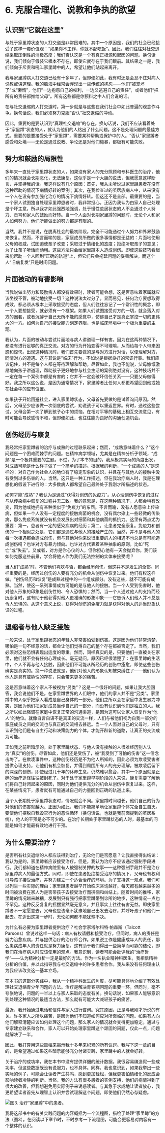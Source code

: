 # 6. 克服合理化、说教和争执的欲望

## 认识到“它就在这里”

与处于家里蹲状态的人打交道是非常困难的。其中一个原因是，我们的社会已经接受了这样一套价值观：“如果你不工作，你就不配吃饭”。因此，我们往往对社交退缩采取压倒性的消极态度；我们否认这是一个有真正根源和起因的问题。换句话说，我们倾向于假装它根本不存在，即使它就存在于我们眼前。其结果之一是，我们倾向于斥责和吼叫家里蹲中的人，希望让他们站起来离开。

我与家里蹲病人打交道已经有十多年了，但即便如此，我有时还是会忍不住对病人说教或讲道理。我的脑海中经常会浮现出一些传统的抱怨——他们“被宠坏了”或“懒惰”，他们“一边抱怨自己的权利，一边又逃避自己的责任”，或者他们“把所有的责任都推给父母”。所有这些都是你预料之中人们会说的话。

在与社交退缩的人打交道时，第一步就是与这些在我们社会中如此普遍的观念作斗争。换句话说，我们必须努力克服“否认”社交退缩的冲动。

因此，重要的是要认识到“真理社交退缩”的存在。换句话说，我们不应该看着处于“家里蹲”状态的人，就认为他们的人格出了什么问题。这不是处理问题的最佳方式。重要的是要接受处于“家里蹲”，需要某种帮助或保护中的人。“否认”家里蹲者感受和处境——无论是通过说教、争论还是对他们施暴，都极有可能失败。

## 努力和鼓励的局限性

多年来一直处于家里蹲状态的人，如果没有家人的充分照顾和专科医生的治疗，他们的情况就会长期恶化，无法康复。这似乎是一个大胆的说法，但我愿意这样断言，并坚持我的话。我这样说有几个原因：首先，我从未听说过家里蹲患者在没有这种帮助的情况下病情好转的案例；其次，在我检查过的茧居族病人中，从来没有一个人在没有参加强化治疗的情况下病情好转。但这还不是全部。最重要的是，当一个家人试图独自处理家里蹲患者时，我非常担心。正因为我认为由家人自己处理是个坏主意，所以我才如此强烈地强调，处于慢性茧居状态的人不会通过个人努力、责骂和家人的鼓励而好转。当一个人面对长期家里蹲的问题时，无论个人和家人如何努力，他们所能做出的努力都是有限的。

当然，我并不是说，在脱离社会的最初阶段，完全不可能通过个人努力和外界鼓励来恢复。然而，不言而喻的是，家庭成员所做的很多事情都是无益的：片面地使用父母的权威，试图迫使孩子改变；采取过于情绪化的态度；拒绝听取孩子的意见；为了让孩子听话而动粗。这些方法只会给家里蹲本人造成创伤。即使这些技巧看起来能帮助一个人回到“正确的轨道”上，但它们只会拖延问题的妥善解决，而这个人“旧病复发”只是时间问题。

## 片面被动的有害影响

当我说做出努力和鼓励病人都没有效果时，读者可能会想，这是否意味着家属就应该坐视不管，被动地接受一切？这种说法太过分了。显而易见，任何治疗要想取得成效，都必须从根本上采取接受的态度，但人们往往忘记了一个常识性的概念，即一个人要想接受，就必须有一个框架。如果人们试图接受对方的一切，就会落入对方的圈套，或者沉醉于自己无所不能的感觉中，仿佛自己才是真正掌控一切的更伟大的一方。如何为自己的接受能力划定界限，也是临床环境中一个极为重要的主题。

我认为，片面的被动与尝试片面地与病人讲道理一样有害。因为在这两种情况下，都没有进行足够的真正交流。对方的行为开始变得不可理喻，从而给每个人带来困惑和惊愕。出现这种情况时，我们首先要做的是与对方进行对话，以便理解对方，同情对方的遭遇。这与其说是“临床”行为，不如说是根据良好的常识行事。我们应该记住，并不是每个人都在等待理解和帮助。尽管如此，我也不能说，父母慷慨激昂地向孩子讲道理，帮助孩子更好地参与社会生活的案例绝对没有。这种技巧并不一定在每一个案例中都是有害的；它并不一定会破坏信任关系——只要父母做得好。我之所以这么说，是因为通常情况下，家里蹲者比任何人都更希望回到他或她在社会中的应有位置。

如果孩子开始回避社会，进入家里蹲状态，父母首先要做的是试着询问原因。然后，父母至少应该做一次彻底的尝试，劝说孩子可以重返世界。有时，通过这些尝试，父母会第一次了解到孩子心中的烦恼。在相对平等的基础上相互交流意见，有时可能会导致感情不和，但即便如此，也往往能为良好的沟通创造机会。

## 创伤经历与康复

我经常把家里蹲者的治疗与成熟的过程联系起来；然而，“成熟意味着什么？”这个问题是一个困难而棘手的问题。在精神病学领域，尤其是在精神分析子领域，“成熟”是一个极其重要的主题。不过，为了本书的目的，我从极其实际的角度出发，对成熟可能是什么样子做了一个简单的描述。根据我的判断，“一个成熟的人”是这样的：对自己作为社会人的地位有了稳定形象的认识，并且在与其他人的接触中没有受到过多伤害的人。当然，这只是一种工作描述，但在我治疗病人时，我是在理想化的假设下进行的：大多数病人都希望自己最终处于我刚才所描述的状态。

如何才能“成熟”？我认为是通过“获得对创伤的免疫力”。从心理创伤中恢复的过程与从传染病中恢复的过程并无二致。我的意思是，在这两种情况下，人都会稍有改变，因为他或她拥有某种类似于“免疫力”的东西。不言而喻，没有人愿意染上传染病，但如果一个人没有一定程度的接触病菌的机会，没有偶尔染上一些轻微的传染病，那么免疫系统就没有机会发展出对细菌和其他病菌的抵抗力。这里有两点尤为重要：第一，患者有一定的感染疾病的经历；第二，让患者完全康复。免疫力和创伤的一个相似之处是，它们都是通过与他人的接触产生的。当然，并不是与他人的每一次相遇都会造成创伤，但与其他对你来说很重要的人的相遇不也总是有可能造成创伤吗？也许对方有暴力倾向。也许对方代表着某种抽象的原则，比如“死亡”或“失去”。又或者，对方是你心仪的人，但你担心他有一天会抛弃你。我们该如何克服这些前景，学会将他人作为我们无法控制的实体来接受呢？

当人们“成熟”时，不管他们喜欢与否，都会经历创伤。但这并不是发生的全部。同样重要的是，经历过创伤的人要有充分的机会从创伤中恢复过来。他们有权这样做。“创伤经历和恢复”是成熟过程中的一个组成部分。没有这些，就不可能有成熟。当然，使这一系列事情成为可能的是与他人的接触。当一个人受到伤害时，他对他人形象的印象是创伤性的、令人恐惧的；然而，当一个人通过他人的支持而经历康复时，这有助于他获得对他人更准确的形象印象——它告诉人们他人并不总是令人恐惧的。从这个意义上说，获得对创伤的免疫力就是获得对他人的适当形象认识的过程。

## 退缩者与他人缺乏接触

一般来说，处于家里蹲状态的年轻人非常害怕受到伤害。这是因为他们非常清楚，哪怕是一句不经意的话，都会让他们觉得自己的整个存在都被否定了。当然，我们必须对这些恐惧表现出适度的尊重。然而，同样真实的是，只要他们一直被关在家里，他们就不会有任何心理成长。毫无疑问，原因已经很清楚了：在家里蹲的生活中，个人不再与他人接触，因此他们不可能从所经历的创伤中痊愈，即使这些创伤确实是真实的。换一种说法就是，他们对他人的形象认知被束缚住了——他们认为他人是具有威胁性的存在，只会带来更多的痛苦。

这是否意味着这个家人不被视为“另类”？这是一个很好的问题，如果让我大胆回答，我会说他们不是。在家里蹲世界的人们眼中，他们的家人并不是“另类”。家里蹲中的人似乎把家人看成是自己身体的一部分。他们之所以会在家庭中发生暴力冲突，是因为他们把家庭成员当作自己的一部分，而没有认识到他们是独立的人。我之所以如此强调在家庭中恢复正常的沟通渠道，是因为这可以让家人恢复作为“他人”的地位。就像自言自语不是真正的交流一样，人们与被他们视为自我一部分的家庭成员之间的交流也与真正的交流相去甚远。当一个人面对自己的父母时，只有认识到他们是有自主行动和决策能力的个体，才能开辟新的道路，让真正的交流成为可能。

正如我之前所暗示的，处于家里蹲状态、与他人没有接触的人很难经历别人认为“真实”的创伤。尽管如此，他们还是受伤了，被“我受到了可怕的伤害”这一信念击垮了。在欺凌事件中，这种创伤经历是不为他人所知的，因此必须为欺凌受害者提供心理支持，让他们有机会恢复，并得到周围所有人的充分理解。被欺凌后留下的深深的创伤，即使经过几十年的休养生息，仍然难以愈合，其中一个原因就是正确的治疗途径往往被封死了。对于处于家里蹲早期阶段的人来说，康复需要了解他们将自己封闭起来的原因，同时为他们提供充分的机会从创伤中恢复过来。这样，在某些情况下，患者就有可能通过自己的力量回到正确的轨道上来。

当个人长期处于家里蹲状态时，情况就会不同。家里蹲时间越长，他们自己的行为对他们的伤害就越大。正因为如此，我们不能简单地让家里蹲个体完全自生自灭。要使他们摆脱自我毁灭行为的恶性循环（换句话说，也就是我前面提到的茧居系统），他人的干预是必不可少的。在治疗长期处于家里蹲状态的人时，最基本的问题是如何才能最有效地进行干预。

## 为什么需要治疗？

是否所有社交退缩的人都应该得到治疗，无论他们是否愿意？让我直接得出结论：我认为是的，家里蹲者应该接受治疗。但是，我认为治疗不应该通过强制手段进行。我们都知道在精神病院里有人被强制关押的故事——这种强制手段并不是治疗家里蹲病人的最佳方式。同时，即使在患者拒绝接受治疗的情况下，父母也有权利引导孩子接受治疗，并努力建立一个适合治疗的环境。为了支持这一观点，我们可以列举一些实际的理由：家里蹲患者越早开始临床咨询越好。每天都有越来越多的时间被浪费在家人为是否带孩子去接受治疗而徘徊和纠结上。随着时间的推移，家里蹲的情况越来越糟，发展到只有强行把家里蹲带到诊所的地步，这种情况一点也不罕见。这种反反复复的摇摆显然毫无意义，并且事实上往往有害无益。即使家里蹲者不一定愿意去，父母也应该毫不犹豫地自己出发去治疗，并呼吁孩子和他们一起去。在迈出这第一步时，无论如何都不能犹豫不决。

为什么有必要为家里蹲者提供治疗？社会学家塔尔科特·帕森斯（Talcott Parsons）曾说过这样一句话：病人有权请假和接受治疗，但同时，病人的责任是努力治愈疾病，并与提供治疗的治疗师合作。如果说工作是健康成年人的责任，那么患病成年人的责任就是努力康复。这有助于我们得出一些简单而可靠的结论，即我们在治疗病人时应该使用的观点。我意识到，读者可能会批评我的“治疗哲学”——认为精神分析一定是最好的方法。作为一名执业精神科医生，我相信精神分析的价值，并以此指导我与社交退缩中的许多患者合作。我从来没有任何理由认为我应该改变这一基本立场。

在本书的这部分实践中，我从一个精神科医生的角度，尽可能具体地介绍了有效处理社交退缩青少年问题的方法。治疗是解决青春期问题的重要一环，但同时，毫不夸张地说，问题的一半以上与家人采取的态度有关。换句话说，如果家人能够意识到处理这种情况的最适当方法，那么就有可能大大减轻孩子的痛苦。

最近，我开始通过电话和信件与家人进行咨询。究其原因，正是与我刚才所说的有关。许多家人之所以痛苦，是因为他们不知道如何应对所面临的问题。如果有人向他们解释清楚应该如何处理这个问题，那么家人的情况就会变得更加稳定。通过与专家建立联系和合作，家人可以开始处理家里蹲这个顽固的问题，仅此一点，问题就解决了一半。

因此，我打算用这些篇幅来揭示我十多年来积累的所有诀窍。我写下这一章的目的，是希望通过如果这些暗示能够充分付诸实践，家里蹲中的人就会好转。

关于治疗的成功率，我在本书中没有提供详细的统计数据。我很容易编造假一些成功率，但这些数据既没有说服力，也不具体。同样，我也意识到，如果我举出一些实际的例子，可能会让读者产生共鸣，感到更加轻松，但我更害怕情绪化的反应会影响读者冷静的判断。当然，我的方法有很多患者的实例支持，他们的病情得到了很大的改善，但我想避免用实际例子来诱惑读者。与其急于求成地让读者放心，我更希望读者首先从理智上认识并尝试理解这个问题，即使他们仍然心存疑虑。

![图3. 治疗“家里蹲”中的患者。](/gitbook/images/00008.jpeg)

我将这部书中的有关实践问题的内容概括为一个流程图，描绘了处理“家里蹲”的方法（图3）。在阅读以下章节时，不时参考一下流程图，可能会更容易对内容有一个整体的认识。

